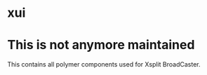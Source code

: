 # xui
# This is not anymore maintained

This contains all polymer components used for Xsplit BroadCaster.
